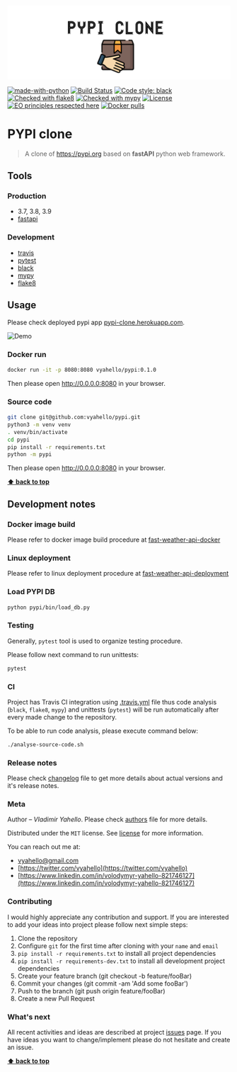 ![Screenshot](logo.png)

[![made-with-python](https://img.shields.io/badge/Made%20with-Python-1f425f.svg)](https://www.python.org/)
[![Build Status](https://travis-ci.org/vyahello/pypi.svg?branch=master)](https://travis-ci.org/vyahello/pypi)
[![Code style: black](https://img.shields.io/badge/code%20style-black-000000.svg)](https://github.com/psf/black)
[![Checked with flake8](https://img.shields.io/badge/flake8-checked-blue)](http://flake8.pycqa.org/)
[![Checked with mypy](http://www.mypy-lang.org/static/mypy_badge.svg)](http://mypy-lang.org/)
[![License](https://img.shields.io/badge/license-MIT-green.svg)](LICENSE.md)
[![EO principles respected here](https://www.elegantobjects.org/badge.svg)](https://www.elegantobjects.org)
[![Docker pulls](https://img.shields.io/docker/pulls/vyahello/pypi.svg)](https://hub.docker.com/repository/docker/vyahello/pypi)


# PYPI clone

> A clone of https://pypi.org based on **fastAPI** python web framework.

## Tools

### Production
- 3.7, 3.8, 3.9
- [fastapi](https://fastapi.tiangolo.com/)

### Development

- [travis](https://travis-ci.org/)
- [pytest](https://pypi.org/project/pytest/)
- [black](https://black.readthedocs.io/en/stable/)
- [mypy](http://mypy.readthedocs.io/en/latest)
- [flake8](http://flake8.pycqa.org/en/latest/)

## Usage

Please check deployed pypi app [pypi-clone.herokuapp.com](https://pypi-clone.herokuapp.com).

![Demo](intro.gif)

### Docker run

```bash
docker run -it -p 8080:8080 vyahello/pypi:0.1.0
```

Then please open http://0.0.0.0:8080 in your browser.

### Source code

```bash
git clone git@github.com:vyahello/pypi.git
python3 -m venv venv 
. venv/bin/activate
cd pypi
pip install -r requirements.txt
python -m pypi
```

Then please open http://0.0.0.0:8080 in your browser.

**[⬆ back to top](#pypi-clone)**

## Development notes

### Docker image build

Please refer to docker image build procedure at [fast-weather-api-docker](https://github.com/vyahello/fast-weather-api#docker-image-build)

### Linux deployment

Please refer to linux deployment procedure at [fast-weather-api-deployment](https://github.com/vyahello/fast-weather-api#deployment)

### Load PYPI DB

```bash
python pypi/bin/load_db.py
```

### Testing

Generally, `pytest` tool is used to organize testing procedure.

Please follow next command to run unittests:
```bash
pytest
```

### CI

Project has Travis CI integration using [.travis.yml](.travis.yml) file thus code analysis (`black`, `flake8`, `mypy`) and unittests (`pytest`) will be run automatically after every made change to the repository.

To be able to run code analysis, please execute command below:
```bash
./analyse-source-code.sh
```
### Release notes

Please check [changelog](CHANGELOG.md) file to get more details about actual versions and it's release notes.

### Meta

Author – _Vladimir Yahello_. Please check [authors](AUTHORS.md) file for more details.

Distributed under the `MIT` license. See [license](LICENSE.md) for more information.

You can reach out me at:
* [vyahello@gmail.com](vyahello@gmail.com)
* [https://twitter.com/vyahello](https://twitter.com/vyahello)
* [https://www.linkedin.com/in/volodymyr-yahello-821746127](https://www.linkedin.com/in/volodymyr-yahello-821746127)

### Contributing

I would highly appreciate any contribution and support. If you are interested to add your ideas into project please follow next simple steps:

1. Clone the repository
2. Configure `git` for the first time after cloning with your `name` and `email`
3. `pip install -r requirements.txt` to install all project dependencies
4. `pip install -r requirements-dev.txt` to install all development project dependencies
5. Create your feature branch (git checkout -b feature/fooBar)
6. Commit your changes (git commit -am 'Add some fooBar')
7. Push to the branch (git push origin feature/fooBar)
8. Create a new Pull Request

### What's next

All recent activities and ideas are described at project [issues](https://github.com/vyahello/pypi/issues) page. 
If you have ideas you want to change/implement please do not hesitate and create an issue.

**[⬆ back to top](#pypi-clone)**

